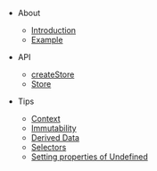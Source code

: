 - About

  - [Introduction](introduction.md)
  - [Example](example.md)

- API

  - [createStore](create-store.md)
  - [Store](store.md)

- Tips
  - [Context](context.md)
  - [Immutability](immutability.md)
  - [Derived Data](derived-data.md)
  - [Selectors](selectors.md)
  - [Setting properties of Undefined](setting-undefined.md)
